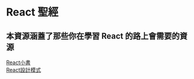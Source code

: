 # React 聖經

## 本資源涵蓋了那些你在學習 React 的路上會需要的資源

 [React小書](https://reacthandbook.dev/) \
[React設計模式](https://www.patterns.dev/react/compound-pattern)

